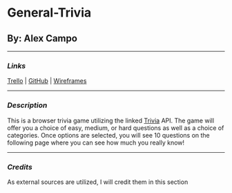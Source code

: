 # General-Trivia

## By: Alex Campo

---

### **_Links_**

[Trello](https://trello.com/b/UITcVwol/trivia-game) | [GitHub](https://github.com/alexcampo5/General-Trivia) | [Wireframes](https://wireframe.cc/ur4Cll)

---

### **_Description_**

This is a browser trivia game utilizing the linked [Trivia](https://opentdb.com/api_config.php) API. The game will offer you a choice of easy, medium, or hard questions as well as a choice of categories. Once options are selected, you will see 10 questions on the following page where you can see how much you really know!

---

### **_Credits_**

As external sources are utilized, I will credit them in this section
